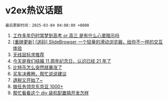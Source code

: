 # v2ex热议话题

`最后更新时间：2025-03-04 04:08:09 +0800`

1. [工作多年仍时常梦到高考 or 高三 是有什么心里暗示吗](https://www.v2ex.com/t/1115460)
1. [[重磅更新] [送码] SlideBrowser 一个轻量的滑动浏览器，给你不一样的交互体验](https://www.v2ex.com/t/1115346)
1. [无线鼠标求推荐](https://www.v2ex.com/t/1115391)
1. [今天是我们结婚 11 周年纪念日，认识已经 21 年了](https://www.v2ex.com/t/1115388)
1. [比特币怎么突然就暴涨了](https://www.v2ex.com/t/1115339)
1. [买车决赛圈，帮忙说说建议](https://www.v2ex.com/t/1115488)
1. [退税又开始了~](https://www.v2ex.com/t/1115367)
1. [做任务领京东京豆 1000+](https://www.v2ex.com/t/1115396)
1. [帮忙看看这个 diy 装机配置搞开发怎样](https://www.v2ex.com/t/1115530)

